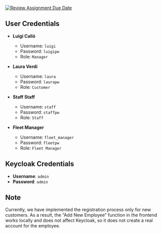 [![Review Assignment Due Date](https://classroom.github.com/assets/deadline-readme-button-22041afd0340ce965d47ae6ef1cefeee28c7c493a6346c4f15d667ab976d596c.svg)](https://classroom.github.com/a/-NiySfr7)

## User Credentials

- **Luigi Caliò**
    - Username: `luigi`
    - Password: `luigipw`
    - Role: `Manager`

- **Laura Verdi**
    - Username: `laura`
    - Password: `laurapw`
    - Role: `Customer`

- **Staff Staff**
    - Username: `staff`
    - Password: `staffpw`
    - Role: `Staff`

- **Fleet Manager**
    - Username: `fleet_manager`
    - Password: `fleetpw`
    - Role: `Fleet Manager`

## Keycloak Credentials
- **Username**: `admin`
- **Password**: `admin`

## Note

Currently, we have implemented the registration process only for new customers. As a result, the “Add New Employee” function in the frontend works locally and does not affect Keycloak, so it does not create a real account for the employee.
